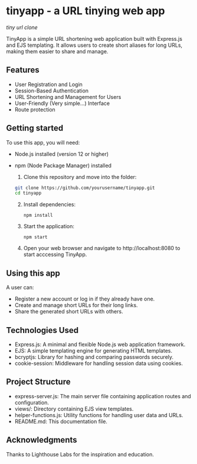 # tinyapp - a URL tinying web app
*tiny url clone*

TinyApp is a simple URL shortening web application built with Express.js and EJS templating. It allows users to create short aliases for long URLs, making them easier to share and manage.

## Features

- User Registration and Login
- Session-Based Authentication
- URL Shortening and Management for Users
- User-Friendly (Very simple...) Interface
- Route protection

## Getting started
To use this app, you will need:
- Node.js installed (version 12 or higher)
- npm (Node Package Manager) installed

  1. Clone this repository and move into the folder:
    ```bash
    git clone https://github.com/yourusername/tinyapp.git
    cd tinyapp
    ```

  2. Install dependencies:

      ```npm install```

  3. Start the application: 

      ```npm start```

  4. Open your web browser and navigate to http://localhost:8080 to start acccessing TinyApp.


## Using this app
A user can:
- Register a new account or log in if they already have one.
- Create and manage short URLs for their long links.
- Share the generated short URLs with others.

## Technologies Used
- Express.js: A minimal and flexible Node.js web application framework.
- EJS: A simple templating engine for generating HTML templates.
- bcryptjs: Library for hashing and comparing passwords securely.
- cookie-session: Middleware for handling session data using cookies.

## Project Structure
- express-server.js: The main server file containing application routes and configuration.
- views/: Directory containing EJS view templates.
- helper-functions.js: Utility functions for handling user data and URLs.
- README.md: This documentation file.

## Acknowledgments
Thanks to Lighthouse Labs for the inspiration and education.
